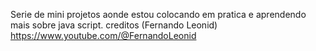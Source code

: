 Serie de mini projetos aonde estou colocando em pratica e aprendendo mais sobre java script. creditos (Fernando Leonid) https://www.youtube.com/@FernandoLeonid